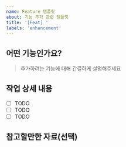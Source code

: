 ```yaml
---
name: Feature 템플릿
about: 기능 추가 관련 템플릿
title: '[Feat] '
labels: 'enhancement'
---
```


## 어떤 기능인가요?

> 추가하려는 기능에 대해 간결하게 설명해주세요

## 작업 상세 내용

- [ ] TODO
- [ ] TODO
- [ ] TODO

## 참고할만한 자료(선택)

